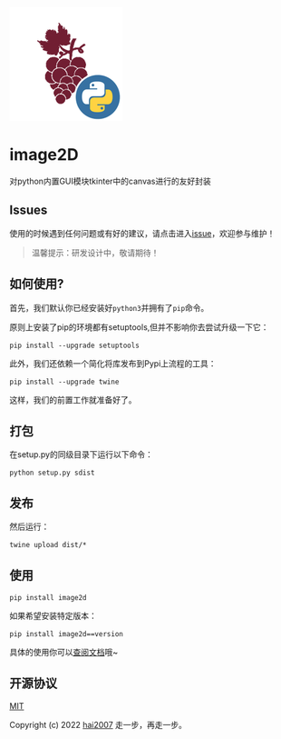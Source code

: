 <img src='./logo.png'>

# image2D
对python内置GUI模块tkinter中的canvas进行的友好封装

## Issues
使用的时候遇到任何问题或有好的建议，请点击进入[issue](https://github.com/hai2007/image2D.py/issues)，欢迎参与维护！

> 温馨提示：研发设计中，敬请期待！

## 如何使用?

首先，我们默认你已经安装好```python3```并拥有了```pip```命令。

原则上安装了pip的环境都有setuptools,但并不影响你去尝试升级一下它：

```
pip install --upgrade setuptools
```

此外，我们还依赖一个简化将库发布到Pypi上流程的工具：

```
pip install --upgrade twine
```

这样，我们的前置工作就准备好了。

## 打包

在setup.py的同级目录下运行以下命令：

```
python setup.py sdist
```

## 发布

然后运行：

```
twine upload dist/*
```

## 使用

```
pip install image2d
```

如果希望安装特定版本：

```
pip install image2d==version
```

具体的使用你可以[查阅文档](https://hai2007.github.io/image2D.py)哦~

开源协议
---------------------------------------
[MIT](https://github.com/hai2007/image2D.py/blob/master/LICENSE)

Copyright (c) 2022 [hai2007](https://hai2007.github.io/SweetHome/) 走一步，再走一步。
